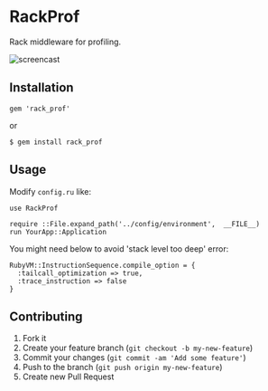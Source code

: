 # RackProf

Rack middleware for profiling.

![screencast](https://raw.github.com/jugyo/rack_prof/master/screencast.gif)

## Installation

    gem 'rack_prof'

or

    $ gem install rack_prof

## Usage

Modify `config.ru` like:

    use RackProf

    require ::File.expand_path('../config/environment',  __FILE__)
    run YourApp::Application

You might need below to avoid 'stack level too deep' error:

    RubyVM::InstructionSequence.compile_option = {
      :tailcall_optimization => true,
      :trace_instruction => false
    }

## Contributing

1. Fork it
2. Create your feature branch (`git checkout -b my-new-feature`)
3. Commit your changes (`git commit -am 'Add some feature'`)
4. Push to the branch (`git push origin my-new-feature`)
5. Create new Pull Request
